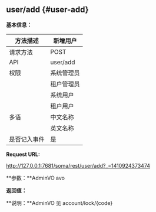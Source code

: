 ## user/add {#user-add}

**基本信息：**

| 方法描述 | 新增用户 |
| --- | --- |
| 请求方法 | POST |
| API | user/add |
| 权限 | 系统管理员 | 是 |
|  | 租户管理员 | 是 |
|  | 系统用户 | 是 |
|  | 租户用户 | 否 |
| 多语 | 中文名称 | 新增用户 |
|  | 英文名称 | **Add User** |
| 是否记入事件 | 是 |

**Request URL:**

http://127.0.0.1:7681/soma/rest/user/add?_=1410924373474

**参数：**AdminVO avo

**返回值：**

**说明：**AdminVO 见 account/lock/{code}